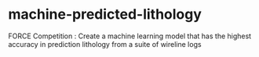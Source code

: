 # machine-predicted-lithology
FORCE Competition :  Create a machine learning model that has the highest accuracy in prediction lithology from a suite of wireline logs
